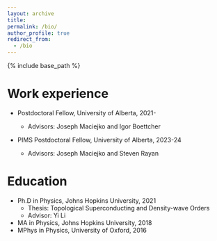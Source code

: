 ```yaml
---
layout: archive
title:
permalink: /bio/
author_profile: true
redirect_from:
  - /bio
---
```


{% include base_path %}

Work experience
======
* Postdoctoral Fellow, University of Alberta, 2021-
  * Advisors: Joseph Maciejko and Igor Boettcher


* PIMS Postdoctoral Fellow, University of Alberta, 2023-24
  * Advisors: Joseph Maciejko and Steven Rayan


Education
======
* Ph.D in Physics, Johns Hopkins University, 2021
  * Thesis: Topological Superconducting and Density-wave Orders
  * Advisor: Yi Li
* MA in Physics, Johns Hopkins University, 2018
* MPhys in Physics, University of Oxford, 2016

